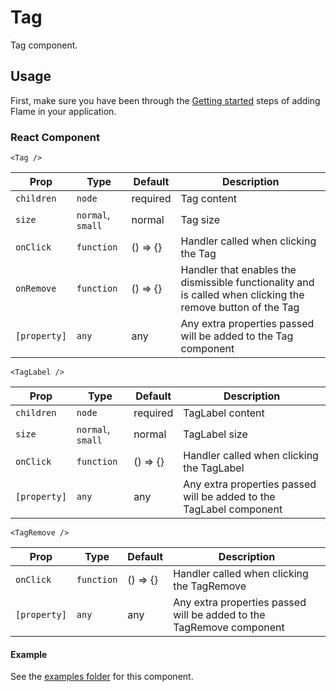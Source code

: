 # Tag

Tag component.

## Usage

First, make sure you have been through the [Getting started](https://github.com/lightspeed/flame#getting-started) steps of adding Flame in your application.

### React Component

`<Tag />`

| Prop         | Type              | Default  | Description                                                                                                 |
| ------------ | ----------------- | -------- | ----------------------------------------------------------------------------------------------------------- |
| `children`   | `node`            | required | Tag content                                                                                                 |
| `size`       | `normal`, `small` | normal   | Tag size                                                                                                    |
| `onClick`    | `function`        | () => {} | Handler called when clicking the Tag                                                                        |
| `onRemove`   | `function`        | () => {} | Handler that enables the dismissible functionality and is called when clicking the remove button of the Tag |
| `[property]` | `any`             | any      | Any extra properties passed will be added to the Tag component                                              |

`<TagLabel />`

| Prop         | Type              | Default  | Description                                                         |
| ------------ | ----------------- | -------- | ------------------------------------------------------------------- |
| `children`   | `node`            | required | TagLabel content                                                    |
| `size`       | `normal`, `small` | normal   | TagLabel size                                                       |
| `onClick`    | `function`        | () => {} | Handler called when clicking the TagLabel                           |
| `[property]` | `any`             | any      | Any extra properties passed will be added to the TagLabel component |

`<TagRemove />`

| Prop         | Type       | Default  | Description                                                          |
| ------------ | ---------- | -------- | -------------------------------------------------------------------- |
| `onClick`    | `function` | () => {} | Handler called when clicking the TagRemove                           |
| `[property]` | `any`      | any      | Any extra properties passed will be added to the TagRemove component |

#### Example

See the [examples folder](https://github.com/lightspeed/flame/tree/master/packages/flame/src/Tag/examples) for this component.
